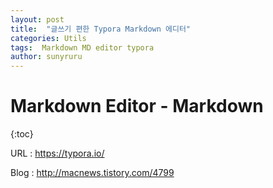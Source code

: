 ```yaml
---
layout: post
title:  "글쓰기 편한 Typora Markdown 에디터"
categories: Utils
tags:  Markdown MD editor typora
author: sunyruru
---
```

# Markdown Editor - Markdown

{:toc}

URL : <https://typora.io/>

Blog : <http://macnews.tistory.com/4799>
